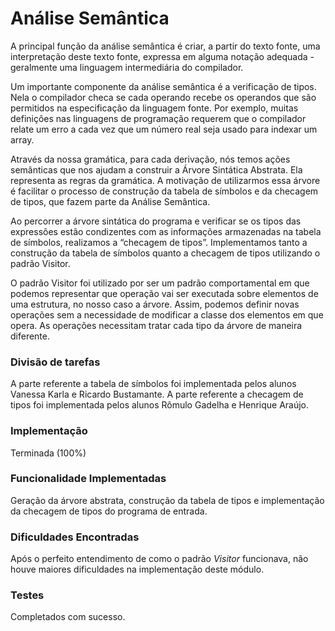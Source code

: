 # Análise Semântica #


A principal função da análise semântica é criar, a partir do texto fonte, uma interpretação deste texto fonte, expressa em alguma notação adequada - geralmente uma linguagem intermediária do compilador.

Um importante componente da análise semântica é a verificação de tipos. Nela o compilador checa se cada operando recebe os operandos que são permitidos na especificação da linguagem fonte. Por exemplo, muitas definições nas linguagens de programação requerem que o compilador relate um erro a cada vez que um número real seja usado para indexar um array.

Através da nossa gramática, para cada derivação, nós temos ações semânticas que nos ajudam a construir a Árvore Sintática Abstrata. Ela representa as regras da gramática. A motivação de utilizarmos essa árvore é facilitar o processo de construção da tabela de símbolos e da checagem de tipos, que fazem parte da Análise Semântica.

Ao percorrer a árvore sintática do programa e verificar se os tipos das expressões estão condizentes com as informações armazenadas na tabela de símbolos, realizamos a “checagem de tipos”. Implementamos tanto a construção da tabela de símbolos quanto a checagem de tipos utilizando o padrão Visitor.

O padrão Visitor foi utilizado por ser um padrão comportamental em que
podemos representar que operação vai ser executada sobre elementos de uma estrutura, no nosso caso a árvore. Assim, podemos definir novas operações sem a necessidade de modificar a classe dos elementos em que opera. As operações necessitam tratar cada tipo da árvore de maneira diferente.

### Divisão de tarefas ###

A parte referente a tabela de símbolos foi implementada pelos alunos Vanessa Karla e Ricardo Bustamante. A parte referente a checagem de tipos foi implementada pelos alunos Rômulo Gadelha e Henrique Araújo.

### Implementação ###

Terminada (100%)

### Funcionalidade Implementadas ###

Geração da árvore abstrata, construção da tabela de tipos e implementação da checagem de tipos do programa de entrada.

### Dificuldades Encontradas ###

Após o perfeito entendimento de como o padrão _Visitor_ funcionava, não houve maiores dificuldades na implementação deste módulo.

### Testes ###

Completados com sucesso.
